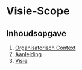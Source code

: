 # Visie-Scope

## Inhoudsopgave

1. [Organisatorisch Context](./organisatorisch-context.md)
2. [Aanleiding](./aanleiding.md)
3. [Visie](./visie.md)
<!-- Later kunnen hier nog extra hoofdstukken bij komen, zoals bijv. de Scope, waarin je uitlegt welke te-verwachten onderdelen van de oplossing wel, of juist (om wat voor reden dan ook) niet gerealiseerd kunnen en/of zullen worden -->


<!-- De verwachting is dat dit een levend document is, dat gedurende het project zal veranderen. Zie dit dus niet als een bindend contract om XYZ te realiseren! -->